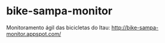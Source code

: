 # bike-sampa-monitor
Monitoramento ágil das bicicletas do Itau: http://bike-sampa-monitor.appspot.com/

